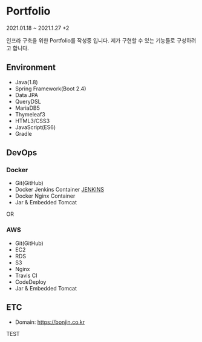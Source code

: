 # Portfolio

2021.01.18 ~ 2021.1.27 +2

인프라 구축을 위한 Portfolio를 작성중 입니다.
제가 구현할 수 있는 기능들로 구성하려고 합니다.


## Environment
- Java(1.8)
- Spring Framework(Boot 2.4)
- Data JPA
- QueryDSL
- MariaDB5
- Thymeleaf3
- HTML3/CSS3
- JavaScript(ES6)
- Gradle


## DevOps

### Docker
- Git(GitHub)
- Docker Jenkins Container  [JENKINS](http://gigas.synology.me:32770/)
- Docker Nginx Container
- Jar & Embedded Tomcat

OR

### AWS
- Git(GitHub)
- EC2
- RDS
- S3
- Nginx
- Travis CI
- CodeDeploy
- Jar & Embedded Tomcat


## ETC
- Domain: https://bonjin.co.kr

TEST
